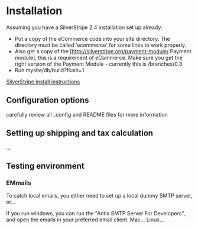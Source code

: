 # Installation


Assuming you have a SilverStripe 2.4 installation set up already:

 * Put a copy of the eCommerce code into your site directory. The directory must be called 'ecommerce' for some links to work properly.
 * Also get a copy of the [http://silverstripe.org/payment-module/ Payment module], this is a requirement of eCommerce. Make sure you get the right version of the Payment Module - currently this is /branches/0.3
 * Run mysite/db/build?flush=1

[SilverStripe install instructions](http://doc.silverstripe.org/installation)

## Configuration options

carefully review all _config and README files for more information


## Setting up shipping and tax calculation

...



## Testing environment

### EMmails

To catch local emails, you either need to set up a local dummy SMTP server, or...

If you run windows, you can run the "Antix SMTP Server For Developers", and open the emails in your preferred email client.
Mac...
Linux...
